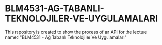 # BLM4531-AG-TABANLI-TEKNOLOJILER-VE-UYGULAMALARI
 This repository is created to show the process of an API for the lecture named "BLM4531 - Ağ Tabanlı Teknolojiler Ve Uygulamaları"

